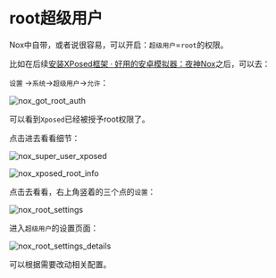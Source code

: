 # root超级用户

Nox中自带，或者说很容易，可以开启：`超级用户`=`root`的权限。

比如在后续[安装XPosed框架 · 好用的安卓模拟器：夜神Nox](https://book.crifan.com/books/good_android_emulator_nox/website/usage/mac/install_xposed.html)之后，可以去：

`设置` ->`系统`->`超级用户`->`允许`：

![nox_got_root_auth](../../assets/img/nox_got_root_auth.png)

可以看到`Xposed`已经被授予root权限了。

点击进去看看细节：

![nox_super_user_xposed](../../assets/img/nox_super_user_xposed.png)

![nox_xposed_root_info](../../assets/img/nox_xposed_root_info.png)

点击去看看，右上角竖着的三个点的`设置`：

![nox_root_settings](../../assets/img/nox_root_settings.png)

进入`超级用户`的设置页面：

![nox_root_settings_details](../../assets/img/nox_root_settings_details.png)

可以根据需要改动相关配置。
